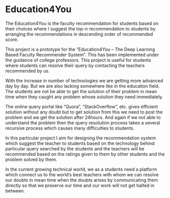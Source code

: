 # Education4You
The Education4You is the faculty recommendation for students based on their choices where I suggest the top-n recommendation to students by arranging the recommendations in descending order of recommended score.

This project is a prototype for the “Education4You – The Deep Learning Based Faculty Recommender System”. This has been implemented under the guidance of college professors. This project is useful for students where students can resolve their query by contacting the teachers recommended by us.

With the increase in number of technologies we are getting more advanced day by day. But we are also lacking somewhere like in the education field. The students are not be able to get the solution of their problem in mean time when they caught any problem whose solution they need immediately. 

The online query portal like “Quora”, “StackOverflow”, etc. gives efficient solution without any doubt but to get solution from this we need to post the problem and we get the solution after 24hours. And again if we not able to understand the problem then the query resolution process takes a several recursive process which causes many difficulties to students.

In this particular project I aim for designing the recommendation system which suggest the teacher to students based on the technology behind particular query searched by the students and the teachers will be recommended based on the ratings given to them by other students and the problem solved by them.

In the current growing technical world, we as a students need a platform which connect us to the world’s best teachers with whom we can resolve our doubts in mean time when the doubts arises by communicating them directly so that we preserve our time and our work will not get halted in between. 
